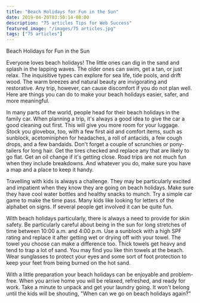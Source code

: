 ```yaml
---
title: "Beach Holidays for Fun in the Sun"
date: 2019-04-20T03:50:14-08:00
description: "75 articles Tips for Web Success"
featured_image: "/images/75 articles.jpg"
tags: ["75 articles"]
---
```


Beach Holidays for Fun in the Sun

Everyone loves beach holidays!  The little ones can dig in the sand and splash in the lapping waves.  The older ones can swim, get a tan, or just relax.  The inquisitive types can explore for sea life, tide pools, and drift wood.  The warm breezes and natural beauty are invigorating and restorative.  Any trip, however, can cause discomfort if you do not plan well.  Here are things you can do to make your beach holidays easier, safer, and more meaningful.

In many parts of the world, people head for their beach holidays in the family car. When planning a trip, it's always a good idea to give the car a good cleaning out first. This will give you more room for your luggage.  Stock you glovebox, too, with a few first aid and comfort items, such as sunblock, acetominiphen for headaches, a roll of antacids, a few cough drops, and a few bandaids.  Don't forget a couple of scrunchies or pony-tailers for long hair. Get the tires checked and replace any that are likely to go flat.  Get an oil change if it's getting close.  Road trips are not much fun when they include breakdowns.  And whatever you do, make sure you have a map and a place to keep it handy.

Travelling with kids is always a challenge.  They may be particularly excited and impatient when they know they are going on beach holidays.  Make sure they have cool water bottles and healthy snacks to munch.  Try a simple car game to make the time pass.  Many kids like looking for letters of the alphabet on signs.  If several people get involved it can be quite fun.

With beach holidays particularly, there is always a need to provide for skin safety.  Be particularly careful about being in the sun for long stretches of time between 10:00 a.m. and 4:00 p.m.  Use a sunblock with a high SPF rating and replace it after getting wet or drying off with your towel.  The towel you choose can make a difference too.  Thick towels get heavy and tend to trap a lot of sand.  You may find you like thin towels at the beach.  Wear sunglasses to protect your eyes and some sort of foot protection to keep your feet from being burned on the hot sand.

With a little preparation your beach holidays can be enjoyable and problem-free.  When you arrive home you will be relaxed, refreshed, and ready for work. Take a minute to unpack and get your laundry going.  It won't belong until the kids will be shouting, "When can we go on beach holidays again?" 
